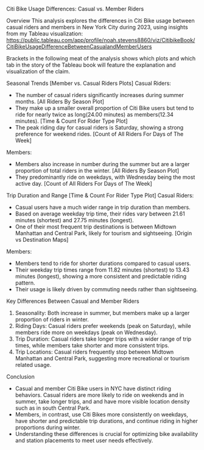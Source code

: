 Citi Bike Usage Differences: Casual vs. Member Riders

Overview
  This analysis explores the differences in Citi Bike usage between casual riders and members in New York City during 2023, using insights from my Tableau visualization: 
  https://public.tableau.com/app/profile/noah.stevens8860/viz/CitibikeBook/CitiBikeUsageDifferenceBetweenCasualandMemberUsers

Brackets in the following meat of the analysis shows which plots and which tab in the story of the Tableau book will feature the explanation and visualization of the claim.

Seasonal Trends [Member vs. Casual Riders Plots]
  Casual Riders:
  - The number of casual riders significantly increases during summer months. [All Riders By Season Plot]
  - They make up a smaller overall proportion of Citi Bike users but tend to ride for nearly twice as long(24.00 minutes) as members(12.34 minutes). [Time & Count For Rider Type Plot]
  - The peak riding day for casual riders is Saturday, showing a strong preference for weekend rides. [Count of All Riders For Days of The Week]

  Members:
  - Members also increase in number during the summer but are a larger proportion of total riders in the winter. [All Riders By Season Plot]
  - They predominantly ride on weekdays, with Wednesday being the most active day. [Count of All Riders For Days of The Week]

Trip Duration and Range [Time & Count For Rider Type Plot]
  Casual Riders:
  - Casual users have a much wider range in trip duration than members.
  - Based on average weekday trip time, their rides vary between 21.61 minutes (shortest) and 27.75 minutes (longest).
  - One of their most frequent trip destinations is between Midtown Manhattan and Central Park, likely for tourism and sightseeing. [Origin vs Destination Maps]

  Members:
  - Members tend to ride for shorter durations compared to casual users.
  - Their weekday trip times range from 11.82 minutes (shortest) to 13.43 minutes (longest), showing a more consistent and predictable riding pattern.
  - Their usage is likely driven by commuting needs rather than sightseeing.

Key Differences Between Casual and Member Riders
  1. Seasonality: Both increase in summer, but members make up a larger proportion of riders in winter.
  2. Riding Days: Casual riders prefer weekends (peak on Saturday), while members ride more on weekdays (peak on Wednesday).
  3. Trip Duration: Casual riders take longer trips with a wider range of trip times, while members take shorter and more consistent trips.
  4. Trip Locations: Casual riders frequently stop between Midtown Manhattan and Central Park, suggesting more recreational or tourism related usage.

Conclusion
  - Casual and member Citi Bike users in NYC have distinct riding behaviors. Casual riders are more likely to ride on weekends and in summer, take longer trips, and and have more visible location density such as in south Central Park. 
  - Members, in contrast, use Citi Bikes more consistently on weekdays, have shorter and predictable trip durations, and continue riding in higher proportions during winter. 
  - Understanding these differences is crucial for optimizing bike availability and station placements to meet user needs effectively.

